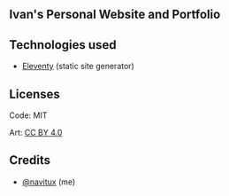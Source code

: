 Ivan's Personal Website and Portfolio
-------------------------------------

Technologies used
-----------------
- [Eleventy](https://github.com/11ty/eleventy/) (static site generator)

Licenses
--------
Code: MIT

Art: [CC BY 4.0](https://creativecommons.org/licenses/by/4.0/)


Credits
-------
- [@navitux](https://github.com/navitux) (me)
